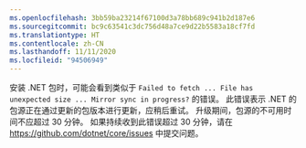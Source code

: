 ```yaml
---
ms.openlocfilehash: 3bb59ba23214f67100d3a78bb689c941b2d187e6
ms.sourcegitcommit: bc9c63541c3dc756d48a7ce9d22b5583a18cf7fd
ms.translationtype: HT
ms.contentlocale: zh-CN
ms.lasthandoff: 11/11/2020
ms.locfileid: "94506949"
---
```


安装 .NET 包时，可能会看到类似于 `Failed to fetch ... File has unexpected size ... Mirror sync in progress?` 的错误。 此错误表示 .NET 的包源正在通过更新的包版本进行更新，应稍后重试。 升级期间，包源的不可用时间不应超过 30 分钟。 如果持续收到此错误超过 30 分钟，请在 <https://github.com/dotnet/core/issues> 中提交问题。

